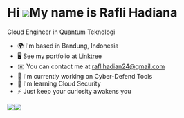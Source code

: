Hi ![](https://user-images.githubusercontent.com/18350557/176309783-0785949b-9127-417c-8b55-ab5a4333674e.gif)My name is Rafli Hadiana
=====================================================================================================================================

Cloud Engineer in Quantum Teknologi

*   🌍  I'm based in Bandung, Indonesia
*   🖥️  See my portfolio at [Linktree](http://linktr.ee/raflihadiana)
*   ✉️  You can contact me at [raflihadian24@gmail.com](mailto:raflihadian24@gmail.com)
*   🚀  I'm currently working on Cyber-Defend Tools
*   🧠  I'm learning Cloud Security
*   ⚡  Just keep your curiosity awakens you
  
<a href="https://www.github.com/raflihadiana" target="_blank" rel="noreferrer"><img
                  src="https://img.shields.io/github/followers/raflihadiana?logo=github&style=for-the-badge&color=14b8a6&labelColor=1c1917" /></a><a href="https://www.x.com/priajahe" target="_blank" rel="noreferrer"><img
                  src="https://img.shields.io/twitter/follow/priajahe?logo=twitter&style=for-the-badge&color=14b8a6&labelColor=1c1917"
                /></a>
